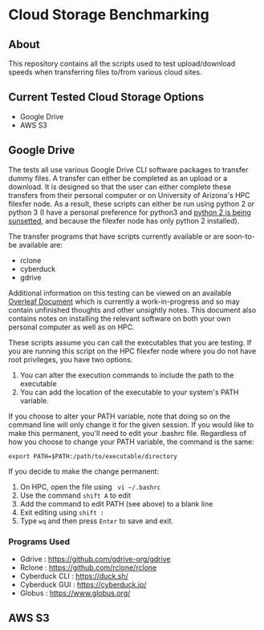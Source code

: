 # Cloud Storage Benchmarking

## About

This repository contains all the scripts used to test upload/download speeds when transferring files to/from various cloud sites.

## Current Tested Cloud Storage Options
 * Google Drive
 * AWS S3

## Google Drive
The tests all use various Google Drive CLI software packages to transfer dummy files. A transfer can either be completed as an upload or a download. It is designed so that the user can either complete these transfers from their personal computer or on University of Arizona's HPC filexfer node. As a result, these scripts can either be run using python 2 or python 3 (I have a personal preference for python3 and [python 2 is being sunsetted](https://www.python.org/doc/sunset-python-2/), and because the filexfer node has only python 2 installed). 

The transfer programs that have scripts currently available or are soon-to-be available are:
* rclone
* cyberduck
* gdrive

Additional information on this testing can be viewed on an available [Overleaf Document](https://www.overleaf.com/read/cnbzpsmbdbqp) which is currently a work-in-progress and so may contain unfinished thoughts and other unsightly notes. This document also contains notes on installing the relevant software on both your own personal computer as well as on HPC.

These scripts assume you can call the executables that you are testing. If you are running this script on the HPC filexfer node where you do not have root privileges, you have two options. 
  1) You can alter the execution commands to include the path to the executable
  2) You can add the location of the executable to your system's PATH variable.

If you choose to alter your PATH variable, note that doing so on the command line will only change it for the given session. If you would like to make this permanent, you'll need to edit your .bashrc file. Regardless of how you choose to change your PATH variable, the command is the same:
  ```
  export PATH=$PATH:/path/to/executable/directory
  ```
If you decide to make the change permanent:

  1. On HPC, open the file using ``` vi ~/.bashrc```
  2. Use the command ```shift A``` to edit 
  3. Add the command to edit PATH (see above) to a blank line
  4. Exit editing using ```shift :``` 
  5. Type ```wq``` and then press ```Enter``` to save and exit.


### Programs Used

* Gdrive : https://github.com/gdrive-org/gdrive
* Rclone : https://github.com/rclone/rclone
* Cyberduck CLI : https://duck.sh/
* Cyberduck GUI : https://cyberduck.io/
* Globus : https://www.globus.org/

## AWS S3

